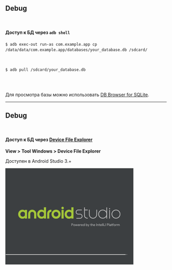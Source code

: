 ## Debug

<br>

#### Доступ к БД через `adb shell`

`$ adb exec-out run-as com.example.app cp /data/data/com.example.app/databases/your_database.db /sdcard/`

<br>

`$ adb pull /sdcard/your_database.db`

<br>
<br>

Для просмотра базы можно использовать [DB Browser for SQLite](http://sqlitebrowser.org/).

<!-- .element: class="fragment" data-fragment-index="1" -->

------

## Debug

<br>

#### Доступ к БД через [Device File Explorer](https://developer.android.com/studio/debug/device-file-explorer.html)

**View > Tool Windows > Device File Explorer**

Доступен в Android Studio 3.+

<img src="lecture/storage/img/android_studio_3.0.png">

